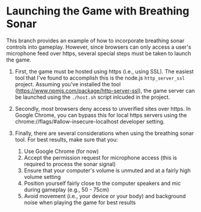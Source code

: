 # Launching the Game with Breathing Sonar

This branch provides an example of how to incorporate breathing sonar controls into gameplay. However, since browsers can only access a user's microphone feed over https, several special steps must be taken to launch the game.


1. First, the game must be hosted using https (i.e., using SSL). The easiest tool that I've found to accomplish this is the node.js `http_server_ssl` project. Assuming you've installed the tool (https://www.npmjs.com/package/http-server-ssl), the game server can be launched using the `./host.sh` script inlcuded in the project.


1. Secondly, most browsers deny access to unverified sites over https. In Google Chrome, you can bypass this for local https servers using the chrome://flags/#allow-insecure-localhost developer setting.


1. Finally, there are several considerations when using the breathing sonar tool. For best results, make sure that you:

	1. Use Google Chrome (for now)
	1. Accept the permission request for microphone access (this is required to process the sonar signal)
	1. Ensure that your computer's volume is unmuted and at a fairly high volume setting
	1. Position yourself fairly close to the computer speakers and mic during gameplay (e.g., 50 - 75cm)
	1. Avoid movement (i.e., your device or your body) and background noise when playing the game for best results

